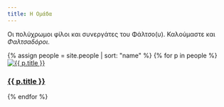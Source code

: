 ```yaml
---
title: Η Ομάδα
---
```


Οι πολύχρωμοι φίλοι και συνεργάτες του Φάλτσο(υ). Καλούμαστε και *Φαλτσαδόροι*.

<div class="people-list flex flex-wrap ">
{% assign people = site.people | sort: "name" %}
{% for p in people  %}
<div class="w-1/2 p-2 flex items-stretch">
<div class="p-3 {% cycle 'bg-red-600', 'bg-green-600' , 'bg-blue-600', 'bg-pink-600', 'bg-indigo-600' ,'bg-yellow-600', 'bg-purple-600' %} border-2 border-purple-100 ">
	<a href="{{ p.url }}"><img src="{{ p.image }}" alt="{{ p.title }}" /></a>
	<h3 class="m-0 mt-1 "><a class="truncate text-white visited:text-white" href="{{ p.url }}">{{ p.title }}</a></h3>
</div>
</div>
{% endfor %}
</div>
